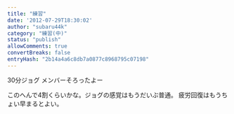 ```yaml
---
title: "練習"
date: '2012-07-29T18:30:02'
author: "subaru44k"
category: "練習(中)"
status: "publish"
allowComments: true
convertBreaks: false
entryHash: "2b14a4a6c8db7a0877c8968795c07198"
---
```

30分ジョグ
メンバーそろったよー

このへんで4割くらいかな。ジョグの感覚はもうだいぶ普通。
疲労回復はもうちょい早まるとよい。

